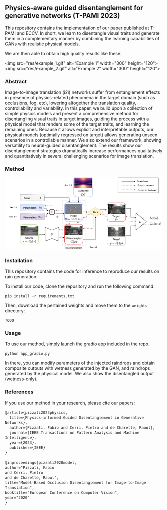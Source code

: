 ## Physics-aware guided disentanglement for generative networks (T-PAMI 2023)

This repository contains the implementation of our paper published at T-PAMI and ECCV. In short, we learn to disentangle visual traits and generate them in a complementary manner by combining the learning capabilities of GANs with realistic physical models.

We are then able to obtain high quality results like these:

<img src="res/example_1.gif" alt=“Example 1” width="300" height="120">
<img src="res/example_2.gif" alt=“Example 2” width="300" height="120">

### Abstract

Image-to-image translation (i2i) networks suffer from entanglement effects in presence of physics-related phenomena in the target domain (such as occlusions, fog, etc), lowering altogether the translation quality, controllability and variability. In this paper, we build upon a collection of simple physics models and present a comprehensive method for disentangling visual traits in target images, guiding the process with a physical model that renders some of the target traits, and learning the remaining ones. Because it allows explicit and interpretable outputs, our physical models (optimally regressed on target) allows generating unseen scenarios in a controllable manner. We also extend our framework, showing versatility to neural-guided disentanglement. The results show our disentanglement strategies dramatically increase performances qualitatively and quantitatively in several challenging scenarios for image translation.

### Method

![Example 1](res/pipeline_journal.png)

### Installation

This repository contains the code for inference to reproduce our results on rain generation.

To install our code, clone the repository and run the following command:

```
pip install -r requirements.txt
```

Then, download the pertained weights and move them to the `weights` directory:

```
TODO
```

### Usage

To use our method, simply launch the gradio app included in the repo.

```
python app_gradio.py
```

In there, you can modify parameters of the injected raindrops and obtain composite outputs with wetness generated by the GAN, and raindrops generated by the physical model. We also show the disentangled output (wetness-only).

### References

If you use our method in your research, please cite our papers:

```
@article{pizzati2023physics,
  title={Physics-informed Guided Disentanglement in Generative Networks},
  author={Pizzati, Fabio and Cerri, Pietro and de Charette, Raoul},
  journal={IEEE Transactions on Pattern Analysis and Machine Intelligence},
  year={2023},
  publisher={IEEE}
}

@inproceedings{pizzati2020model,
author="Pizzati, Fabio
and Cerri, Pietro
and de Charette, Raoul",
title="Model-Based Occlusion Disentanglement for Image-to-Image Translation",
booktitle="European Conference on Computer Vision",
year="2020"
}

```
